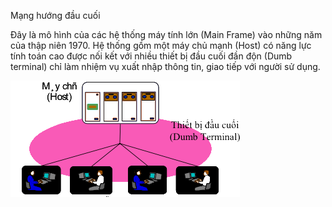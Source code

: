 Mạng hướng đầu cuối

Đây là mô hình của các hệ thống máy tính lớn (Main Frame) vào những năm của thập niên 1970. Hệ thống gồm một máy chủ mạnh (Host) có năng lực tính toán cao được nối kết với nhiều thiết bị đầu cuối đần độn (Dumb terminal) chỉ làm nhiệm vụ xuất nhập thông tin, giao tiếp với người sử dụng.

![outputonlinepngtools 1png](https://raw.githubusercontent.com/Zenfection/Image/master/2021/07/25-13-17-01-output-onlinepngtools%20(1).png)
